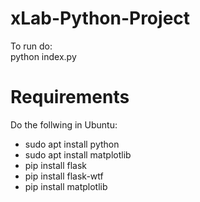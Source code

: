 # xLab-Python-Project
To run do:<br>
python index.py <br>
# Requirements
Do the follwing in Ubuntu:
<ul>
  <li>sudo apt install python</li>
  <li>sudo apt install matplotlib</li>
  <li>pip install flask</li>
  <li>pip install flask-wtf</li>
  <li>pip install matplotlib</li>
</ul>
